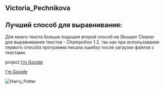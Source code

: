 ## Victoria_Pechnikova

## Лучший способ для выравнивания:
Для моего текста больше подошел второй способ на Skuuper Cleaner для выравнивания текстов - Champollion 1.2, так как при использовании первого способа программа писала ошибку после загрузки файлов с текстами.

project
[I'm Google](https://www.google.ru/?hl=ru)

[I'm Google](https://www.google.ru/?hl=ru "some link")

![Harry_Potter](https://techcrunch.com/wp-content/uploads/2017/11/harrypotter.jpg?w=730&crop=1 "Comment")

